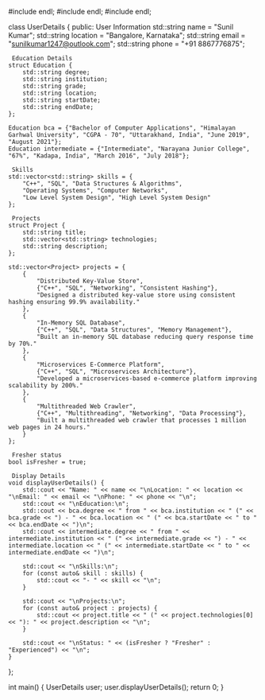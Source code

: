 #include <iostream>endl;
#include <string>endl;
#include <vector>endl;

class UserDetails {
public:
     User Information
    std::string name = "Sunil Kumar";
    std::string location = "Bangalore, Karnataka";
    std::string email = "sunilkumar1247@outlook.com";
    std::string phone = "+91 8867776875";
    
     Education Details
    struct Education {
        std::string degree;
        std::string institution;
        std::string grade;
        std::string location;
        std::string startDate;
        std::string endDate;
    };
    
    Education bca = {"Bachelor of Computer Applications", "Himalayan Garhwal University", "CGPA - 70", "Uttarakhand, India", "June 2019", "August 2021"};
    Education intermediate = {"Intermediate", "Narayana Junior College", "67%", "Kadapa, India", "March 2016", "July 2018"};
    
     Skills
    std::vector<std::string> skills = {
        "C++", "SQL", "Data Structures & Algorithms", 
        "Operating Systems", "Computer Networks", 
        "Low Level System Design", "High Level System Design"
    };
    
     Projects
    struct Project {
        std::string title;
        std::vector<std::string> technologies;
        std::string description;
    };

    std::vector<Project> projects = {
        {
            "Distributed Key-Value Store", 
            {"C++", "SQL", "Networking", "Consistent Hashing"},
            "Designed a distributed key-value store using consistent hashing ensuring 99.9% availability."
        },
        {
            "In-Memory SQL Database", 
            {"C++", "SQL", "Data Structures", "Memory Management"},
            "Built an in-memory SQL database reducing query response time by 70%."
        },
        {
            "Microservices E-Commerce Platform", 
            {"C++", "SQL", "Microservices Architecture"},
            "Developed a microservices-based e-commerce platform improving scalability by 200%."
        },
        {
            "Multithreaded Web Crawler", 
            {"C++", "Multithreading", "Networking", "Data Processing"},
            "Built a multithreaded web crawler that processes 1 million web pages in 24 hours."
        }
    };
    
     Fresher status
    bool isFresher = true;

     Display Details
    void displayUserDetails() {
        std::cout << "Name: " << name << "\nLocation: " << location << "\nEmail: " << email << "\nPhone: " << phone << "\n";
        std::cout << "\nEducation:\n";
        std::cout << bca.degree << " from " << bca.institution << " (" << bca.grade << ") - " << bca.location << " (" << bca.startDate << " to " << bca.endDate << ")\n";
        std::cout << intermediate.degree << " from " << intermediate.institution << " (" << intermediate.grade << ") - " << intermediate.location << " (" << intermediate.startDate << " to " << intermediate.endDate << ")\n";
        
        std::cout << "\nSkills:\n";
        for (const auto& skill : skills) {
            std::cout << "- " << skill << "\n";
        }
        
        std::cout << "\nProjects:\n";
        for (const auto& project : projects) {
            std::cout << project.title << " (" << project.technologies[0] << "): " << project.description << "\n";
        }
        
        std::cout << "\nStatus: " << (isFresher ? "Fresher" : "Experienced") << "\n";
    }
};

int main() {
    UserDetails user;
    user.displayUserDetails();
    return 0;
}
